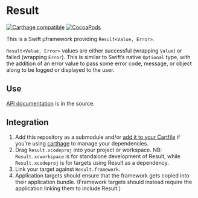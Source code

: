 # Result

[![Carthage compatible](https://img.shields.io/badge/Carthage-compatible-4BC51D.svg?style=flat)](https://github.com/Carthage/Carthage)
[![CocoaPods](https://img.shields.io/cocoapods/v/Result.svg)](https://cocoapods.org/)

This is a Swift µframework providing `Result<Value, Error>`.

`Result<Value, Error>` values are either successful (wrapping `Value`) or failed (wrapping `Error`). This is similar to Swift’s native `Optional` type, with the addition of an error value to pass some error code, message, or object along to be logged or displayed to the user.


## Use

[API documentation](http://cocoadocs.org/docsets/Result/) is in the source.


## Integration

1. Add this repository as a submodule and/or [add it to your Cartfile](https://github.com/Carthage/Carthage/blob/master/Documentation/Artifacts.md#cartfile) if you’re using [carthage](https://github.com/Carthage/Carthage/) to manage your dependencies.
2. Drag `Result.xcodeproj` into your project or workspace. NB: `Result.xcworkspace` is for standalone development of Result, while `Result.xcodeproj` is for targets using Result as a dependency.
3. Link your target against `Result.framework`.
4. Application targets should ensure that the framework gets copied into their application bundle. (Framework targets should instead require the application linking them to include Result.)
